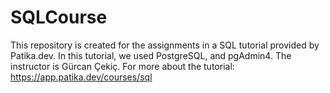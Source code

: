 # SQLCourse
This repository is created for the assignments in a SQL tutorial provided by Patika.dev.
In this tutorial, we used PostgreSQL, and pgAdmin4.
The instructor is Gürcan Çekiç.
For more about the tutorial: https://app.patika.dev/courses/sql
